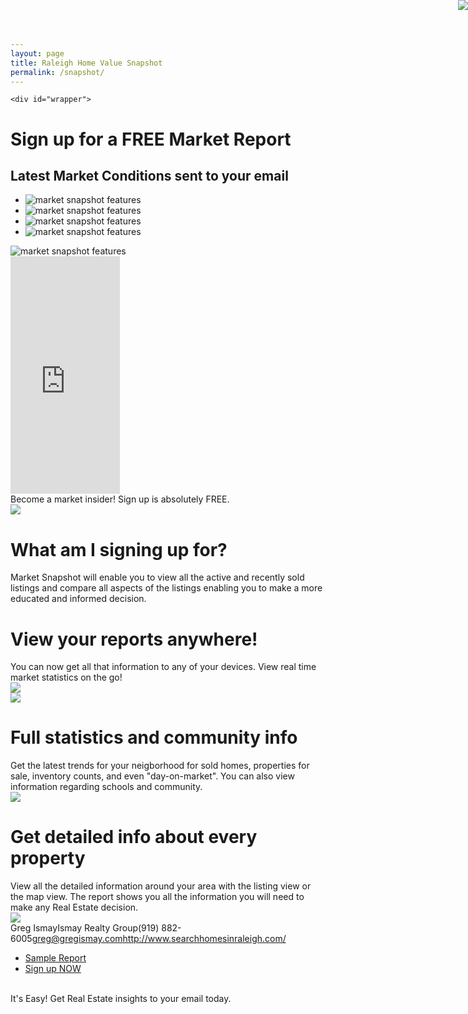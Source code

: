 ```yaml
---
layout: page
title: Raleigh Home Value Snapshot
permalink: /snapshot/
---
```


<html xmlns="http://www.w3.org/1999/xhtml">
  <head>
  <title>FREE Market Snapshot</title>


 <link href="http://fonts.googleapis.com/css?family=Anton|Cabin" rel="stylesheet" type="text/css">
<style>

  #leftwrap {
  float: left;
  width: 70%;
  color: #f8f9fb;
  font-size: 18px;
  }
  #rightwrap {
  float: left;
  width: 30%
  }
  #leftwrap h1 {
  color: #d51111;
  font-family: 'Nunito', Arial, sans-serif;
  text-transform: uppercase;
  font-weight: normal;
  font-size: 48px;
  line-height: 60px;
  text-shadow: 1px 1px 0 rgba(0, 0, 0, 0.35);
  margin: 0;
  padding: 0;
  }
  .free {
  font-size: 80px;
  color: #C2CC46;
  }
  #leftwrap p {
  padding: 0px;
  margin: 5px 0px;
  }
  #leftwrap .arrow{
  font-family: 'Anton', Arial, sans-serif;
  color: #222;
  font-size: 20px;
  line-height: 40px;
  text-transform: uppercase;
  background-image: url('http://www.topproducer.com/campus/images/external/ms-landing-pages/images/arrow.png');
  background-repeat: no-repeat;
  background-size: 90% 100%;
  height: 50px;
  margin: 0px;
  padding-top: 10px;
  padding-left: 8px;
  }
  #leftwrap ul {
  padding: 0px;
  }
  #slidepics {
  display:none;
  }
  #banner {
  background-color: #111;
  margin: 0 -1000px;
  padding: 1px 1000px;
  font-family: 'Anton', Arial, sans-serif;
  text-transform: uppercase;
  font-size: 2.2em;
  text-align: center;
  color: #e6e6e6;
  }
  #iframeWidget {
  border:5px solid #0e0e0e;
  background: url(http://www.topproducer.com/campus/images/external/ms-landing-pages/images/ms-widget-bg.jpg);
  background-repeat:no-repeat;
  background-color:#0e0e0e;
  }
  #iframeWidget:hover {
  border:5px solid #3d3d3d;
  }
  .onehalfbig {
  float: left;
  width: 50%;
  padding-top: 30px;
  }
  .onehalfsmall {
  float: left;
  width: 40%;
  padding-top: 30px;
  }
  .explain {
  font-size: 16px;
  color: #373737;
  display: block;
  background: #e3e3e3;
  margin-top: 30px;
  padding: 10px 30px;
  -webkit-border-radius: 5px 20px 5px;
  -moz-border-radius: 5px 20px 5px;
  border-radius: 5px 20px 5px;
  }
  .explain h1{
  font-size: 23px;
  color: #6f6440;
  text-transform: uppercase;
  line-height: 20px;
  }
  .explain:hover {
  background: #ffe289;
  }
  img .page {
  max-width:100% !important;
  height:auto;
  display: block;
  padding: 0px;
  }
  .single {
  padding-top: 20px;
  }

  /* AGENT INFO */
  #agentinfo {
  float: left;
  width: 47%;
  margin-top: 30px;
  padding: 10px 1.5%;
  background-color: #e8e8e8;
  height: auto;
   -moz-border-radius: 16px;
  -webkit-border-radius: 16px;
  -khtml-border-radius: 16px;
  border-radius: 16px;
  }
  #agentphoto {
  float: left;
  padding-right: 5%;
  max-width: 25%;
  }
  #agentphoto img {
  max-height: 120px;
  max-width: 25%;
  padding: 0;
  margin: 0;
  }
  #agentcontact {
  float: left;
  width: 70%;
  max-height: 120px;
  }
  #agentcontact span {
  display: block;
  font-size: 12px;
  line-height: 15px;
  color: #444;
  word-break: break-all;
  }
  #agentname {
  font-weight: bold;
  }
  #agentlogo {
  float: right;
  max-width: 110px;
  max-height: 80px;
  }
  #agentlogo img {
  padding: 0;
  }
  /*BUTTONS*/
  #buttonwrapper {
  float: left;
  width: 47%;
  margin-top: 30px;
  margin-left: 2%;
  }
   #btncontainer {
   width: 100%;
   list-style: none;
    margin: 0;
    padding: 0;
    }
    a.button {
   display: block;
   position: relative;
   height: 2em;
   width: 100%;
   text-decoration: none;
   font-size: 1.5em;
   font-weight: bold;
   line-height: 2em;
   text-align: center;
   -webkit-border-radius: 16px;
   -moz-border-radius: 16px;
   border-radius: 16px;
   text-transform: uppercase;
   margin-bottom: 8px;
    }

    a.button:before,
    a.button:after {
   content: '';
   position: absolute;
   left: -1px;
   height: 2em;
   width: 100%;
   bottom: -1px;

   -webkit-border-radius: 16px;
   -moz-border-radius: 16px;
   border-radius: 16px;
    }

    a.button:before {
   height: 23px;
   bottom: -4px;
   border-top: 0;

   -webkit-border-radius: 0 0 16px 16px;
   -moz-border-radius: 0 0 16px 16px;
   border-radius: 0 0 16px 16px;

   -webkit-box-shadow: 0 1px 1px 0px #bfbfbf;
   -moz-box-shadow: 0 1px 1px 0px #bfbfbf;
   box-shadow: 0 1px 1px 0px #bfbfbf;
    }

    /* red */
    a.red,
    a.red:hover,
    a.red:visited {
   color: #fff;
   border-bottom: 4px solid #951111;
   text-shadow: 0px 1px 0px #951111;
   background: #de0c0c;
    }
    .red:before,
    .red:after {
   border: 1px solid #951111;
   border-bottom: 1px solid #951111;
    }
    a.red:hover {
   background: #ff4242;
    }

    /* GREEN */
    a.green,
    a.green:hover,
    a.green:visited {
   color: #fff;
   border-bottom: 4px solid #448123;
   text-shadow: 0px 1px 0px #448123;
   background: #60a938;
    }
    .green:before,
    .green:after {
   border: 1px solid #448123;
   border-bottom: 1px solid #448123;
    }
    a.green:hover {
   background: #46c500;
    }

    /* ACTIVE STATE */
    a.button:active {
   border: none;
   bottom: -4px;
   margin-bottom: 22px;

   -webkit-box-shadow: 0 1px 1px #fff;
   -moz-box-shadow:  0 1px 1px #fff;
   box-shadow:  1px 1px 0 #fff, inset 0 1px 1px rgba(0, 0, 0, 0.3);
    }

    a.button:active:before,
    a.button:active:after {
   border: none;

   -webkit-box-shadow: none;
   -moz-box-shadow: none;
   box-shadow: none;
    }

    /* MODERNIZR FALLBACK */
    .no-cssgradients a.button, .no-cssgradients a.button:visited,
    .no-borderradius a.button, .no-borderradius a.button:visited,
    .no-generatedcontent a.button, .no-generatedcontent a.button:visited {
   background: url(images/sprite.png) no-repeat 0 0px;
   height: 32px;
   width: 82px;
    }

    .no-cssgradients a.button:hover,
    .no-borderradius a.button:hover,
    .no-generatedcontent a.button:hover {
   background: url(images/sprite.png) no-repeat 0 -32px;
    }

    .no-cssgradients a.button:active,
    .no-borderradius a.button:active,
    .no-generatedcontent a.button:active {
   background: url(images/sprite.png) no-repeat 0 -64px;
   bottom: 0;
   line-height: 35px;
    }

    .no-cssgradients a.red,
    .no-cssgradients a.red:visited,
    .no-cssgradients a.red:hover { background-position-x: -82px; }

    .no-cssgradients a.green,,
    .no-cssgradients a.green:visited,
    .no-cssgradients a.green:hover { background-position-x: -246px; }

    .no-cssgradients a.button, .no-cssgradients a.button:visited, .no-cssgradients a.button:hover, .no-cssgradients a.button:before, .no-cssgradients a.button:after,
    .no-borderradius a.button, .no-borderradius a.button:visited, .no-borderradius a.button:hover, .no-borderradius a.button:before, .no-borderradius a.button:after,
    .no-generatedcontent a.button, .no-generatedcontent a.button:visited, .no-generatedcontent a.button:hover, .no-generatedcontent a.button:before, .no-generatedcontent a.button:after {
   border: 0;
    }

  /* iPad Landscape */
  @media only screen and (min-width: 768px) and (max-width: 1200px) {
   #banner {
   font-size: 2em;
   }
   .onehalfsmall {
   padding-top: 50px;
   }
   .explain h1{
   font-size: 19px;
   }
  }

  /* Tablet Portrait size to standard 960 (devices and browsers) */
  @media only screen and (min-width: 768px) and (max-width: 959px) {
   #agentlogo {
   max-width: 85px;
   }
  }

  /* Mobile Landscape Size to Tablet Portrait (devices and browsers) */
  @media only screen and (min-width: 550px) and (max-width: 767px) {
   #slidewrap {
   display:none;
   }
   #slidepics {
   display:inline;
   }
   #leftwrap {
   font-size: 16px;
   line-height: 18px;
   width: 65%;
   }
   #header h1 {
   font-size: 34px;
   }
   #topcontent {
   padding-top: 20px;
   }
   .explain {
   font-size: 13px;
   }
   .arrow {
   font-size: 19px;
   }
   #banner {
   font-size: 1.5em;
   }
   .onehalfbig {
   float: none;
   width: 100%;
   padding-top: 0px;
   }
   .onehalfsmall {
   margin: 0 auto;
   float: none;
   width: 80%;
   padding-top: 10px;
   text-align: center;
   }
   #agentinfo {
   float: none;
   width: 95%;
   height: 120px;
   }
   #buttonwrapper {
   float: none;
   width: 95%;
   }
  }

  /* Mobile Portrait Size to Mobile Landscape Size (devices and browsers) */
  @media only screen and (min-width: 420px) and (max-width: 549px) {
   #leftwrap {
   display: none;
   }
   #rightwrap {
   margin: 0 auto;
   float: none;
   width: 100%;
   text-align: center;
   background-image: url('http://www.topproducer.com/campus/images/external/ms-landing-pages/images/scroll-dark.png');
   background-position: right top;
   background-repeat: repeat-y;
   }
   #topcontent {
   padding-top: 20px;
   }

   #header h1 {
   font-size: 28px;
   text-align: center;
   }
   #header h2 {
   font-size: 19px;
   text-align: center;
   }
   #banner {
   font-size: 1.2em;
   }
   .onehalfbig {
   float: none;
   width: 100%;
   padding-top: 0px;
   }
   .onehalfsmall {
   margin: 0 auto;
   float: none;
   width: 80%;
   padding-top: 10px;
   text-align: center;
   }
   #agentinfo {
   float: none;
   width: 95%;
   height: 120px;
   }
   #buttonwrapper {
   float: none;
   width: 95%;
   }
   .ribbon {
   display:none;
   }
  }
/* Mobile Portrait Size to Mobile Landscape Size (devices and browsers) */
@media only screen and (max-width: 419px) {
   #topcontent {
   padding: 15px;
   }
   #leftwrap {
   display: none;
   }
   #rightwrap {
   margin: 0 auto;
   float: none;
   width: 100%;
   text-align: center;
   padding: 0px;
   background-image: url('http://www.topproducer.com/campus/images/external/ms-landing-pages/images/scroll-dark.png');
   background-position: center;
   background-repeat: repeat-x;
   }

   #header h1 {
   font-size: 19px;
   text-align: center;
   }
   #header h2 {
   font-size: 15px;
   text-align: center;
   }
   #banner {
   font-size: 1.4em;
   }
   .onehalfbig {
   float: none;
   width: 100%;
   padding-top: 0px;
   }
   .onehalfsmall {
   margin: 0 auto;
   float: none;
   width: 80%;
   padding-top: 10px;
   text-align: center;
   }
   .explain h1{
   font-size: 16px;
   }
   #agentinfo {
   float: none;
   width: 95%;
   min-height: 120px;
   }
   #agentlogo img {
   display: none;
   }
   #buttonwrapper {
   float: none;
   width: 95%;
   }
   .ribbon {
   display:none;
   }
  }

  </style>
 <link href="http://www.topproducer.com/campus/images/external/ms-landing-pages/responsiveslides.css" rel="stylesheet">
    <link href="http://www.topproducer.com/campus/images/external/ms-landing-pages/themes/themes.css" rel="stylesheet">
  <script src="http://ajax.googleapis.com/ajax/libs/jquery/1.8.3/jquery.min.js"></script>
  <script src="http://www.topproducer.com/campus/images/external/ms-landing-pages/responsiveslides.min.js"></script>
  <script>
    // You can also use "$(window).load(function() {"
    $(function () {
      // Slideshow 1
      $("#slider1").responsiveSlides({
        maxwidth: 620,
        speed: 500,
  timeout: 4000,
  namespace: "centered-btns",
        nav: true
      });
    });
  </script>

  </head>

<body>

 <img class="ribbon" src="http://www.topproducer.com/campus/images/external/ms-landing-pages/images/ribbon.png" style="border: none; padding: 0; position: absolute; right: 0; top: 0;" />

 <!-- WRAPPER START -->
    <div id="wrapper">

 <!-- CONTENT START -->
 <div id="content">

 <!-- HEADER START -->
 <div id="headerwrapper">
 <div id="header">
 <h1>
Sign up for a FREE Market Report</h1>
<h2>
Latest Market Conditions sent to your email</h2>
</div>
</div>
<!-- HEADER ENDS -->


<!-- TOP CONTENT START -->
 <div id="topcontent">

  <!-- LEFT WRAPPER START -->
   <div id="leftwrap">
   <!-- Slideshow 1 -->
   <div id="slidewrap">
   <!-- Slideshow 1 -->
   <ul class="rslides" id="slider1">
<li><img class="page" alt="market snapshot features" src="http://www.topproducer.com/campus/images/external/ms-landing-pages/images/slide1.png" /></li>
<li><img class="page" alt="market snapshot features" src="http://www.topproducer.com/campus/images/external/ms-landing-pages/images/slide2.png" /></li>
<li><img class="page" alt="market snapshot features" src="http://www.topproducer.com/campus/images/external/ms-landing-pages/images/slide3.png" /></li>
<li><img class="page" alt="market snapshot features" src="http://www.topproducer.com/campus/images/external/ms-landing-pages/images/slide4.png" /></li>
</ul>
</div>
<div id="slidepics">
   <img class="page" alt="market snapshot features" src="http://www.topproducer.com/campus/images/external/ms-landing-pages/images/slidepic.png" />
   </div>
</div>
<!-- LEFT WRAPPER ENDS -->

   <!-- RIGHT WRAPPER START -->
   <div id="rightwrap">
    <!-- iFRAME DIV -->
    <div>
    <!-- iFRAME -->
     <iframe allowtransparency="true" frameborder="0" id="iframeWidget" scrolling="no" src="http://www.homeinsight.com/Widget/default.asp?SJ441XV2BBJW" style="height: 380px; width: 175px;"></iframe>    </div>
<!-- iFRAME DIV ENDS -->
   </div>
<!-- RIGHT WRAPPER ENDS -->
  <div style="clear: both;">
</div>
</div>
<!-- TOP CONTENT ENDS -->


  <!-- BANNER START -->
  <div id="banner">
  Become a market insider! Sign up is absolutely FREE.<br />

  </div>
<!-- BANNER ENDS -->

  <!-- MS EXPLAINATION #1 -->
  <div class="onehalfsmall">
   <img class="page" src="http://www.topproducer.com/campus/images/external/ms-landing-pages/images/onscreen.png" />
  </div>
<div class="onehalfbig">
   <div class="explain">
   <h1>
What am I signing up for?</h1>
Market Snapshot will enable you to view all the active and recently sold listings and compare all aspects of the listings enabling you to make a more educated and informed decision.<br />

   </div>
</div>
<div style="clear: both;">
</div>
<!-- MS EXPLAINATION #2 -->
  <div class="onehalfbig">
   <div class="explain">
   <h1>
View your reports anywhere!</h1>
You can now get all that information to any of your devices. View real time market statistics on the go!<br />

   </div>
</div>
<div class="onehalfsmall">
<img class="page" src="http://www.topproducer.com/campus/images/external/ms-landing-pages/images/devices.png" /></div>
<div style="clear: both;">
</div>
<!-- MS EXPLAINATION #3 -->
  <div class="single">
  <img class="page" src="http://www.topproducer.com/campus/images/external/ms-landing-pages/images/msscreenshot1.png" />
  </div>
<div class="explain">
   <h1>
Full statistics and community info</h1>
Get the latest trends for your neigborhood for sold homes, properties for sale, inventory counts, and even "day-on-market". You can also view information regarding schools and community.<br />

   </div>
<!-- MS EXPLAINATION #4 -->
  <div class="single">
  <img class="page" src="http://www.topproducer.com/campus/images/external/ms-landing-pages/images/msscreenshot2.png" />
  </div>
<div class="explain">
   <h1>
Get detailed info about every property</h1>
View all the detailed information around your area with the listing view or the map view. The report shows you all the information you will need to make any Real Estate decision.<br />

   </div>
<div style="clear: both;">
</div>
<!--AGENT INFO START-->

<div id="agentinfo">
<div id="agentphoto">
<img src="http://i842.photobucket.com/albums/zz344/VyralMarketing/Greg-Head-shot_zps844776e8.png" /></div>
<div id="agentcontact">
<span id="agentname">Greg Ismay</span><span id="agentcomapny">Ismay Realty Group</span><span id="agentdirectphone">(919) 882-6005</span><span id="agentofficephone"></span><span id="agentemail"><a href="mailto:greg@gregismay.com">greg@gregismay.com</a></span><span id="agentwebsite"><a href="http://www.searchhomesinraleigh.com/" target="blank">http://www.searchhomesinraleigh.com/</a></span><span id="agentadditional"></span></div>
</div>
<div id="buttonwrapper">
<ul id="btncontainer">
<li><a class="button red" href="http://www.marketsnapshot.info/reports?cnsmr=False&amp;Sample=1" target="_blank">Sample Report</a></li>
<li><a class="button green" href="/snapshot/">Sign up NOW</a></li>
</ul>
</div>
<!--BUTTONS ENDS-->

  <div style="clear: both;">
</div>
<br />
  <div align="center" id="myft" style="font-family: Verdana,Arial; font-size: 10px;">
</div>
<!-- BANNER START -->
  <div id="banner">
  It's Easy! Get Real Estate insights to your email today.<br />

  </div>
<!-- BANNER ENDS -->

 </div>
<!-- CONTENT ENDS -->

 </div>
<!-- WRAPPER ENDS -->
 <div id="highlight">
</div>
</body>
</html>
